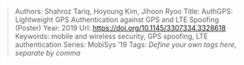 > Authors: Shahroz Tariq, Hoyoung Kim, Jihoon Ryoo
> Title: AuthGPS: Lightweight GPS Authentication against GPS and LTE Spoofing (Poster)
> Year: 2019
> Url: https://doi.org/10.1145/3307334.3328618
> Keywords: mobile and wireless security, GPS spoofing, LTE authentication
> Series: MobiSys '19
> Tags: *Define your own tags here, separate by comma*